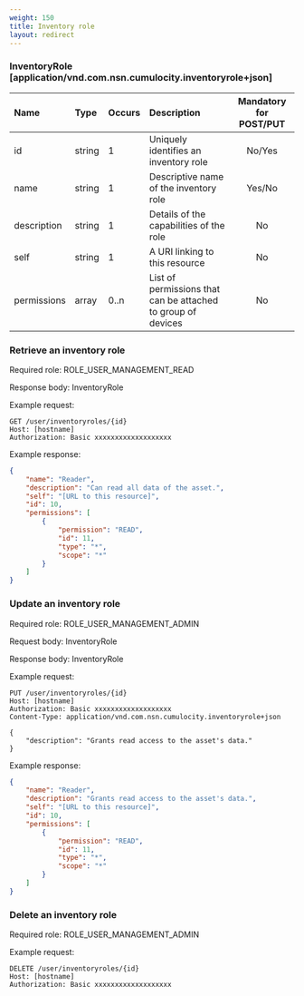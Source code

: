 ```yaml
---
weight: 150
title: Inventory role
layout: redirect
---
```


### InventoryRole [application/vnd.com.nsn.cumulocity.inventoryrole+json]

|Name|Type|Occurs|Description|Mandatory for POST/PUT|
|:---|:---|:-----|:----------|:----------:|
|id|string|1|Uniquely identifies an inventory role|No/Yes|
|name|string|1|Descriptive name of the inventory role|Yes/No|
|description|string|1|Details of the capabilities of the role|No|
|self|string|1|A URI linking to this resource|No|
|permissions|array|0..n|List of permissions that can be attached to group of devices|No|

### Retrieve an inventory role

Required role: ROLE_USER_MANAGEMENT_READ

Response body: InventoryRole

Example request:

```http
GET /user/inventoryroles/{id}
Host: [hostname]
Authorization: Basic xxxxxxxxxxxxxxxxxxx
```

Example response:

```json
{
    "name": "Reader",
    "description": "Can read all data of the asset.",
    "self": "[URL to this resource]",
    "id": 10,
    "permissions": [
        {
            "permission": "READ",
            "id": 11,
            "type": "*",
            "scope": "*"
        }
    ]
}
```

### Update an inventory role

Required role: ROLE_USER_MANAGEMENT_ADMIN

Request body: InventoryRole

Response body: InventoryRole

Example request:

```http
PUT /user/inventoryroles/{id}
Host: [hostname]
Authorization: Basic xxxxxxxxxxxxxxxxxxx
Content-Type: application/vnd.com.nsn.cumulocity.inventoryrole+json

{
    "description": "Grants read access to the asset's data."
}
```

Example response:

```json
{
    "name": "Reader",
    "description": "Grants read access to the asset's data.",
    "self": "[URL to this resource]",
    "id": 10,
    "permissions": [
        {
            "permission": "READ",
            "id": 11,
            "type": "*",
            "scope": "*"
        }
    ]
}
```

### Delete an inventory role

Required role: ROLE_USER_MANAGEMENT_ADMIN

Example request:

```http
DELETE /user/inventoryroles/{id}
Host: [hostname]
Authorization: Basic xxxxxxxxxxxxxxxxxxx
```
